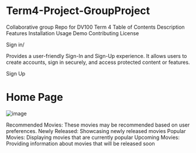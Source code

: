 # Term4-Project-GroupProject
Collaborative group Repo for DV100 Term 4
Table of Contents
Description
Features
Installation
Usage
Demo
Contributing
License

Sign in/ 

Provides a user-friendly Sign-In and Sign-Up experience. It allows users to create accounts, sign in securely, and access protected content or features.


Sign Up



<h1>Home Page</h1>

![image](https://github.com/Mwape-Kurete/Term4-Project-GroupProject/assets/125281158/20d8c355-3a88-4bf5-93e9-3385ba155650)

Recommended Movies: These movies may be recommended based on user preferences.
Newly Released: Showcasing newly released movies
Popular Movies: Displaying movies that are currently popular
Upcoming Movies: Providing information about movies that will be released soon
